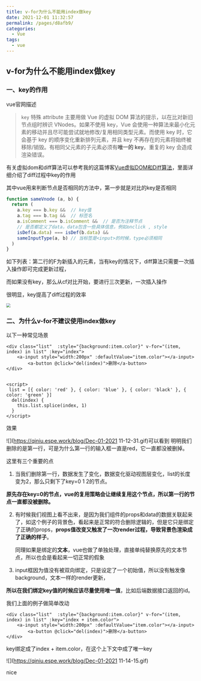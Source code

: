 ```yaml
---
title: v-for为什么不能用index做key
date: 2021-12-01 11:32:57
permalink: /pages/d8afb9/
categories:
  - Vue
tags:
  - vue
---
```


## v-for为什么不能用index做key

### 一、key的作用

vue官网描述

>`key` 特殊 attribute 主要用做 Vue 的虚拟 DOM 算法的提示，以在比对新旧节点组时辨识 VNodes。如果不使用 key，Vue 会使用一种算法来最小化元素的移动并且尽可能尝试就地修改/复用相同类型元素。而使用 key 时，它会基于 key 的顺序变化重新排列元素，并且 key 不再存在的元素将始终被移除/销毁。有相同父元素的子元素必须有**唯一的 key**。重复的 key 会造成渲染错误。

有关虚拟dom和diff算法可以参考我的这篇博客[Vue虚拟DOM和Diff算法](https://gcy-blog.vercel.app/pages/6d38b1/)，里面详细介绍了diff过程中key的作用



其中vue用来判断节点是否相同的方法中，第一步就是对比的key是否相同

```js
function sameVnode (a, b) {
  return (
    a.key === b.key &&  // key值
    a.tag === b.tag &&  // 标签名
    a.isComment === b.isComment &&  // 是否为注释节点
    // 是否都定义了data，data包含一些具体信息，例如onclick , style
    isDef(a.data) === isDef(b.data) &&  
    sameInputType(a, b) // 当标签是<input>的时候，type必须相同
  )
}
```



如下列表：第二行的F为新插入的元素，当有key的情况下，diff算法只需要一次插入操作即可完成更新过程，

而如果没有key，那么从cf对比开始，要进行三次更新，一次插入操作

很明显，key提高了diff过程的效率

<img src="https://qiniu.espe.work/blog/20211201105813.png" style="zoom:67%;" />

### 二、为什么v-for不建议使用index做key

以下一种常见场景

```vue
<div class="list"  :style="{background:item.color}" v-for="(item, index) in list" :key="index">
  	<a-input style="width:200px" :defaultValue="item.color"></a-input>
        <a-button @click="del(index)">删除</a-button>
</div>


<script>
 list = [{ color: 'red' }, { color: 'blue' }, { color: 'black' }, { color: 'green' }]
  del(index) {
    this.list.splice(index, 1)
  }
</script>
```

效果

![](https://qiniu.espe.work/blog/Dec-01-2021 11-12-31.gif)可以看到 明明我们删除的是第一行，可是为什么第一行的输入框一直是red，它一直都没被删掉。

这里有三个重要的点



1. 当我们删除第一行，数据发生了变化，数据变化驱动视图层变化，list的长度变为2，那么只剩下了key=0 1 2的节点。

​       **原先存在key=0的节点，vue的复用策略会让继续复用这个节点，所以第一行的节点一直都没被删除。**



2. 有时候我们视图上看不出来，是因为我们组件的props和data的数据关联起来了，如这个例子的背景色，看起来是正常的符合删除逻辑的，但是它只是绑定了正确的props，**props值改变又触发了一次render过程，导致背景色渲染成了正确的样子**。

   同理如果是绑定的**文本**，vue也做了单独处理，直接单纯替换原先的文本节点，所以也会是看起来一切正常的假象



3. input框因为值没有被双向绑定，只是设定了一个初始值，所以没有触发像background，文本一样的render更新，



**所以在我们绑定key值的时候应该尽量使用唯一值**，比如后端数据接口返回的id。



我们上面的例子做简单改动

```vue
<div class="list"  :style="{background:item.color}" v-for="(item, index) in list" :key="index + item.color">
  	<a-input style="width:200px" :defaultValue="item.color"></a-input>
        <a-button @click="del(index)">删除</a-button>
</div>
```



key绑定成了index + item.color，在这个上下文中成了唯一key

![](https://qiniu.espe.work/blog/Dec-01-2021 11-14-15.gif)

nice

